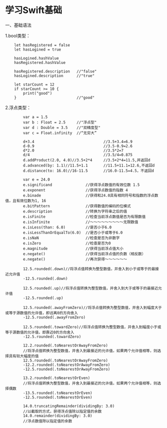 # 学习Swift基础
一、基础语法 

1.bool类型：
            
        let hasRegistered = false   
        let hasLogined = true
        
        hasLogined.hashValue
        hasRegistered.hashValue

        hasRegistered.description   //"false"
        hasLogined.description      //"true"
        
        let starCount = 12
        if starCount >= 10 {
            print("good")
        }                           //"good"



2.浮点类型：

            var a = 1.5
            var b : Float = 2.5     //"浮点型"
            var d : Double = 3.5    //"双精度型"
            var c = Float.infinity  //“无穷大”
            
            d+3.4                               //3.5+3.4=6.9
            d-0.9                               //3.5-0.9=2.6
            d*2.0                               //3.5*2=7
            d/4                                 //3.5/4=0.875
            d.addProduct(2.0, 4.0)//3.5+2*4     //3.5+2*4=11.5,并返回d
            d.advanced(by: 1.1)//11.5+1.1       //11.5+11.1=12.6,不返回d
            d.distance(to: 16.0)//16-11.5       //16.0-11.5=4.5，不返回d
            
            var e = 24.0
            e.significand               //获得浮点数值的有效位数 1.5
            e.exponent                  //获得浮点数值的指数 4
            e.binade                    //获得和24.0具有相同符号和指数的浮点数值，且有效位数为1, 16
            e.bitPattern                //获得数值的编码的位模式
            e.description               //转换为字符串之后的值
            e.isFinite                  //检查当前浮点数值是否为有限数值
            e.isInfinite                //～～～～～～～～～无限数值
            e.isLess(than: 6.0)         //是否小于6.0
            e.isLessThanOrEqualTo(6.0)  //是否小于或等于6.0
            e.isNaN                     //检查是否为非数字
            e.isZero                    //检查是否为0
            e.magnitude                 //获得当前浮点值大小
            e.negate()                  //获得当前浮点值的负数（相反数）
            e.negate()                  //再次获得～～～～～～
            
            12.5.rounded(.down)//将浮点值转换为整型数值，并舍入到小于或等于的最接近允许值
            -12.5.rounded(.down)

            12.5.rounded(.up)//将浮点值转换为整型数值，并舍入到大于或等于的最接近允许值
            -12.5.rounded(.up)

            12.5.rounded(.awayFromZero)//将浮点值转换为整型数值，并舍入到幅度大于或等于源数值的允许值，即远离0的方向舍入
            -12.5.rounded(.awayFromZero)

            12.5.rounded(.towardZero)//将浮点值转换为整型数值，并舍入到幅度小于或等于源数值的允许值，即靠近0的方向舍入
            -12.5.rounded(.towardZero)

            12.2.rounded(.toNearestOrAwayFromZero)
            //将浮点值转换为整型数值，并舍入到最接近的允许值，如果两个允许值相等，则选择具有较大幅度的值
            12.5.rounded(.toNearestOrAwayFromZero)
            -12.2.rounded(.toNearestOrAwayFromZero)
            -12.5.rounded(.toNearestOrAwayFromZero)

            13.2.rounded(.toNearestOrEven)
            //将浮点值转换为整型数值，并舍入到最接近的允许值，如果两个允许值相等，则选择偶数
            -13.5.rounded(.toNearestOrEven)
            -12.5.rounded(.toNearestOrEven)

            14.0.truncatingRemainder(dividingBy: 3.0)
            //以截取的方式，获得浮点值除以指定值的余数
            14.0.remainder(dividingBy: 3.0)
            //浮点数值除以指定值的余数
